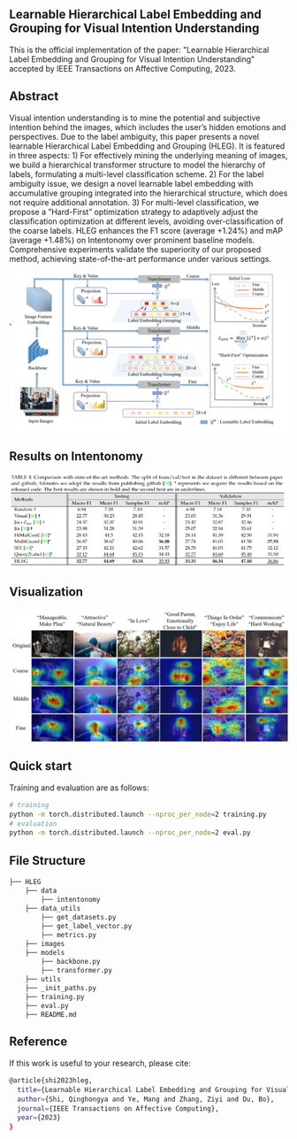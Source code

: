 ## Learnable Hierarchical Label Embedding and Grouping for Visual Intention Understanding

This is the official implementation of the paper: "Learnable Hierarchical Label Embedding and Grouping for Visual Intention Understanding" accepted by IEEE Transactions on Affective Computing, 2023.

## Abstract

Visual intention understanding is to mine the potential and subjective intention behind the images, which includes the user’s hidden emotions and perspectives. Due to the label ambiguity, this paper presents a novel learnable Hierarchical Label Embedding and Grouping (HLEG). It is featured in three aspects: 1) For effectively mining the underlying meaning of images, we build a hierarchical transformer structure to model the hierarchy of labels, formulating a multi-level classification scheme. 2) For the label ambiguity issue, we design a novel learnable label embedding with accumulative grouping integrated into the hierarchical structure, which does not require additional annotation. 3) For multi-level classification, we propose a ”Hard-First” optimization strategy to adaptively adjust the classification optimization at different levels, avoiding over-classification of the coarse labels. HLEG enhances the F1 score (average +1.24\%) and mAP (average +1.48\%) on Intentonomy over prominent baseline models. Comprehensive experiments validate the superiority of our proposed method, achieving state-of-the-art performance under various settings.

![image](https://github.com/ShiQingHongYa/HLEG/blob/main/images/framework.png)

## Results on Intentonomy

![image](https://github.com/ShiQingHongYa/HLEG/blob/main/images/results.png)


## Visualization

![image](https://github.com/ShiQingHongYa/HLEG/blob/main/images/visual_levels.png)

## Quick start

Training and evaluation are as follows:

```sh
# training
python -m torch.distributed.launch --nproc_per_node=2 training.py 
# evaluation
python -m torch.distributed.launch --nproc_per_node=2 eval.py
```

## File Structure

```
├── HLEG
    ├── data
        ├── intentonomy
    ├── data_utils
        ├── get_datasets.py
        ├── get_label_vector.py
        ├── metrics.py
    ├── images
    ├── models
        ├── backbone.py
        ├── transformer.py
    ├── utils
    ├── _init_paths.py
    ├── training.py
    ├── eval.py
    ├── README.md
```
## Reference

If this work is useful to your research, please cite:

```sh
@article{shi2023hleg,
  title={Learnable Hierarchical Label Embedding and Grouping for Visual Intention Understanding},
  author={Shi, Qinghongya and Ye, Mang and Zhang, Ziyi and Du, Bo},
  journal={IEEE Transactions on Affective Computing},
  year={2023}
}
```
